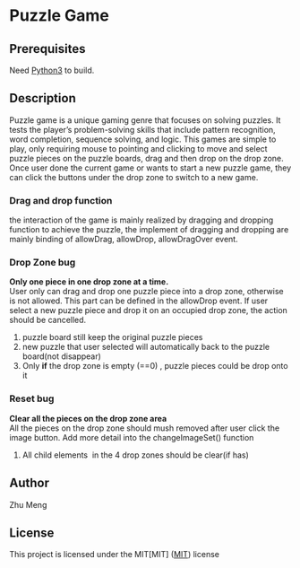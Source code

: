 # Puzzle Game

## Prerequisites
Need [Python3](https://www.python.org/) to build.

## Description
Puzzle game is a unique gaming genre that focuses on solving puzzles. It tests the player’s problem-solving skills that include pattern recognition, word completion, sequence solving, and logic.
This games are simple to play, only requiring mouse to pointing and clicking to move and select puzzle pieces on the puzzle boards, drag and then drop on the drop zone.
Once user done the current game or wants to start a new puzzle game, they can click the buttons under the drop zone to switch to a new game.

### Drag and drop function
the interaction of the game is mainly realized by dragging and dropping function to achieve the puzzle,
the implement of dragging and dropping are mainly binding of allowDrag, allowDrop, allowDragOver event.



### Drop Zone bug
**Only one piece in one drop zone at a time.**<br/>
User only can drag and drop one puzzle piece into a drop zone, otherwise is not allowed. This part can be defined in the allowDrop event.
If user select a new puzzle piece and drop it on an occupied drop zone, the action should be cancelled.
1. puzzle board still keep the original puzzle pieces    
2. new puzzle that user selected will automatically back to the puzzle board(not disappear)
3. Only **if** the drop zone is empty (==0) , puzzle pieces could be drop onto it


### Reset bug
**Clear all the pieces on the drop zone area**<br/>
All the pieces on the drop zone should mush removed after user click the image button.
Add more detail into the changeImageSet() function
1. All child elements <image>  in the 4 drop zones should be clear(if has)

## Author
Zhu Meng

## License
This project is licensed under the MIT[MIT]
([MIT](https://choosealicense.com/licenses/mit/)) license
